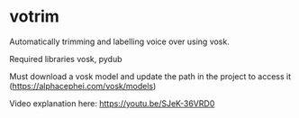 # votrim
Automatically trimming and labelling voice over using vosk.

Required libraries vosk, pydub

Must download a vosk model and update the path in the project to access it (https://alphacephei.com/vosk/models)

Video explanation here: https://youtu.be/SJeK-36VRD0
